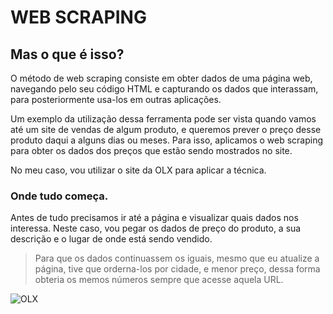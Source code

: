 # WEB SCRAPING

## Mas o que é isso?

O método de web scraping consiste em obter dados de uma página web, navegando pelo seu código HTML e capturando os dados que interassam, para posteriormente usa-los em outras aplicações.

Um exemplo da utilização dessa ferramenta pode ser vista quando vamos até um site de vendas de algum produto, e queremos prever o preço desse produto daqui a alguns dias ou meses. Para isso, aplicamos o web scraping para obter os dados dos preços que estão sendo mostrados no site.

No meu caso, vou utilizar o site da OLX para aplicar a técnica.

### Onde tudo começa.

Antes de tudo precisamos ir até a página e visualizar quais dados nos interessa. Neste caso, vou pegar os dados de preço do produto, a sua descrição e o lugar de onde está sendo vendido.

> Para que os dados continuassem os iguais, mesmo que eu atualize a página, tive que orderna-los por cidade, e menor preço, dessa forma obteria os memos números sempre que acesse aquela URL.

![OLX](https://drive.google.com/file/d/1u3LFvDcNDYWwATjsc1_hBAyNua-doNjt/view?usp=sharing)

